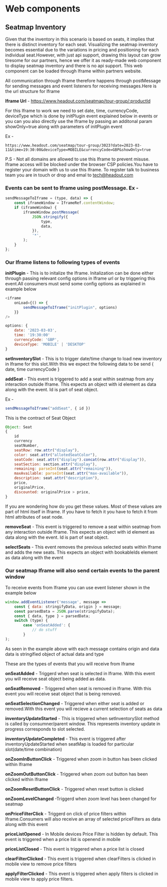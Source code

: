 # Web components

## Seatmap Inventory
Given that the inventory in this scenario is based on seats, it implies that there is distinct inventory for each seat. Visualizing the seatmap inventory becomes essential due to the variations in pricing and positioning for each individual seat.However, with just api support, drawing this layout can grow tiresome for our partners, hence we offer it as ready-made web component to display seatmap inventory and there is no api support. This web component can be loaded through Iframe within partners website.

All communication through Iframe therefore happens through postMessage for sending messages and event listeners for receiving messages.Here is the url structure for Iframe

**Iframe Url** - https://www.headout.com/seatmap/tour-group/:productId

For this Iframe to work we need to set date, time, currencyCode, deviceType which is done by initPlugin event explained below in events or you can you also directly use the Iframe by passing an additonal param showOnly=true along with parameters of initPlugin event

Ex - 
```
https://www.headout.com/seatmap/tour-group/3023?date=2023-03-11&time=19:30:00&deviceType=MOBILE&currencyCode=GBP&showOnly=true
```

P.S - Not all domains are allowed to use this Iframe to prevent misuse. Iframe access will be blocked under the browser CSP policies.You have to register your domain with us to use this Iframe. To register talk to business team you are in touch or drop and emal to tech@headout.com

### Events can be sent to Iframe using postMessage. Ex -

```javascript
sendMessageToIframe = (type, data) => {
	const iframeWindow = IframeRef.contentWindow;
	if (iframeWindow) {
		iframeWindow.postMessage(
			JSON.stringify({
				type,
				data,
			}),
			'*',
		);
	}
};
```
### Our Iframe listens to following types of events

**initPlugin** - This is to initalize the Iframe. Initalization can be done either through passing relevant config options in Iframe url or by triggering this event.All consumers must send some config options as explained in example below


```javascript
<iframe						
    onLoad={() => {
        sendMessageToIframe("initPlugin", options)
    }}
/>

options: {
    date: '2023-03-03',
    time: '19:30:00'
    currencyCode: 'GBP',
	deviceType: 'MOBILE' | 'DESKTOP'
}
```

**setInventorySlot** - This is to trigger date/time change to load new inventory in Iframe for this slot.With this we expect the following data to be send
 {
    date,
    time
    currencyCode
}



**addSeat** - This event is triggered to add a seat within seatmap from any interaction outside Iframe. This expects an object with id element as data along with the event. Id is part of seat object.

Ex - 
```javascript
sendMessageToIframe("addSeat", { id })
```

This is the contract of Seat Object
```javascript
Object: Seat
{
	id
	currency
	seatNumber,
	seatRow: row.attr("display"),
	color: seat.attr("allotedSeatColor"),
	seatCode: seat.attr("display").concat(row.attr("display")),
	seatSection: section.attr("display"),
	remaining: parseInt(seat.attr("remaining")),
	maxAvailable: parseInt(seat.attr("max-available")),
	description: seat.attr("description"),
	price,
	originalPrice,
	discounted: originalPrice > price,
}
```

If you are wondering how do you get these values. Most of these values are part of html itself in Iframe. If you have to fetch it you have to fetch it from html attributes of seat node.

**removeSeat** - This event is triggered to remove a seat within seatmap from any interaction outside Iframe. This expects an object with id element as data along with the event. Id is part of seat object.

**selectSeats** - This event removes the previous selected seats within Iframe and adds the new seats. This expects an object with bookableIds element as data along with the event


### Our seatmap Iframe will also send certain events to the parent window

To receive events from Iframe you can use event listener shown in the example below

```javascript
window.addEventListener('message', message =>
	const { data: stringifyData, origin } = message;
	const parsedData = JSON.parse(stringifyData);
	const { data, type } = parsedData;
	switch (type) {
		case 'onSeatAdded': {
			// do stuff
		}
);
```

As seen in the example above with each message contains origin and data
data is stringified object of actual data and type

These are the types of events that you will receive from Iframe

**onSeatAdded** - Triggerd when seat is selected in Iframe. With this event you will receive seat object being added as data. 


**onSeatRemoved** - Triggered when seat is removed in Iframe. With this event you will receive seat object that is being removed.

**onSeatSelectionChanged** - Triggered when either seat is added or removed.With this event you will recieve a current selection of seats as data

**inventoryUpdateStarted** - This is triggered when setInventorySlot method is called by consumner/parent window. This represents inventory update in progress corresponds to slot selected.

**inventoryUpdateCompleted** - This event is triggered after inventoryUpdateStarted when seatMap is loaded for particular slot(date/time combination)

**onZoomInButtonClick** - Triggered when zoom in button has been clicked within Iframe

**onZoomOutButtonClick** - Triggered when zoom out button has been clicked within Iframe

**onZoomResetButtonClick** - Triggered when reset button is clicked 

**onZoomLevelChanged** -Triggerd when zoom level has been changed for seatmap

**onPriceFilterClick** - Triggerd on click of price filters within Iframe.Consumers will also receive an array of selected priceFilters as data along with this event

**priceListOpened** - In Mobile devices Price Filter is hidden by default. This event is triggered when a price list is openend in mobile

**priceListClosed** - This event is triggered when a price list is closed

**clearFilterClicked** - This event is triggered when clearFilters is clicked in mobile view to remove price filters

**applyFilterClicked** - This event is triggered when apply filters is clicked in mobile view to apply price filters. 

	
